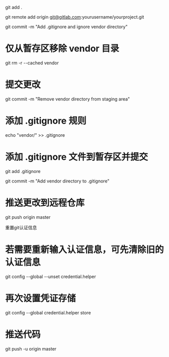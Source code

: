 
git add .


git remote add origin git@gitlab.com:yourusername/yourproject.git


git commit -m "Add .gitignore and ignore vendor directory"


# 仅从暂存区移除 vendor 目录
git rm -r --cached vendor

# 提交更改
git commit -m "Remove vendor directory from staging area"

# 添加 .gitignore 规则
echo "vendor/" >> .gitignore

# 添加 .gitignore 文件到暂存区并提交
git add .gitignore

git commit -m "Add vendor directory to .gitignore"

# 推送更改到远程仓库
git push origin master


重置git认证信息
# 若需要重新输入认证信息，可先清除旧的认证信息
git config --global --unset credential.helper

# 再次设置凭证存储
git config --global credential.helper store

# 推送代码
git push -u origin master

